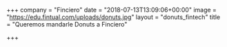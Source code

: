 +++
company = "Finciero"
date = "2018-07-13T13:09:06+00:00"
image = "https://edu.fintual.com/uploads/donuts.jpg"
layout = "donuts_fintech"
title = "Queremos mandarle Donuts a Finciero"

+++
